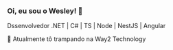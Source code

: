 ### Oi, eu sou o Wesley! 👋

Dssenvolvedor .NET | C# | TS | Node | NestJS | Angular

🔭 Atualmente tô trampando na Way2 Technology
